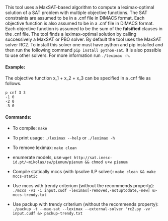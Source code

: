 This tool uses a MaxSAT-based algorithm to compute a leximax-optimal solution of a SAT problem with multiple objective functions.
The SAT constraints are assumed to be in a .cnf file in DIMACS format. Each objective function is also assumed to be in a .cnf file in DIMACS format. Each objective function is assumed to be the sum of the **falsified** clauses in the .cnf file.
The tool finds a leximax-optimal solution by calling successively a MaxSAT or PBO solver. By default the tool uses the MaxSAT solver RC2. To install this solver one must have python and pip installed and then run the following command `pip install python-sat`. It is also possible to use other solvers. For more information run `./leximax -h`.

#### Example:
The objective function x_1 + x_2 + x_3 can be specified in a .cnf file as follows.

```
p cnf 3 3
-1 0
-2 0
-3 0
```

#### Commands:
- To compile: `make`

- To print usage: `./leximax --help` or `./leximax -h`

- To remove leximax: `make clean`

- enumerate models, use `wget http://sat.inesc-id.pt/~mikolas/sw/pienum/pienum && chmod u+w pienum`

- Compile statically mccs (with lpsolve ILP solver): `make clean && make mccs-static`

- Use mccs with trendy criterium (without the recommends property): `./mccs -v1 -i input.cudf -leximax[-removed,-notuptodate,-new] &> mccs-trendy.txt`

- Use packup with trendy criterium (without the recommends property): `./packup -t --max-sat --leximax --external-solver 'rc2.py -vv' input.cudf &> packup-trendy.txt`
